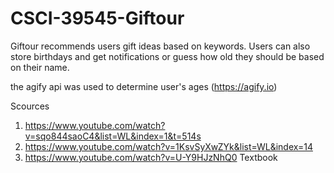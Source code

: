 # CSCI-39545-Giftour
Giftour recommends users gift ideas based on keywords. Users can also store birthdays and get notifications or guess how old they should be based on their name.

the agify api was used to determine user's ages (https://agify.io)

Scources
1) https://www.youtube.com/watch?v=sqo844saoC4&list=WL&index=1&t=514s
2) https://www.youtube.com/watch?v=1KsvSyXwZYk&list=WL&index=14
3) https://www.youtube.com/watch?v=U-Y9HJzNhQ0
Textbook
